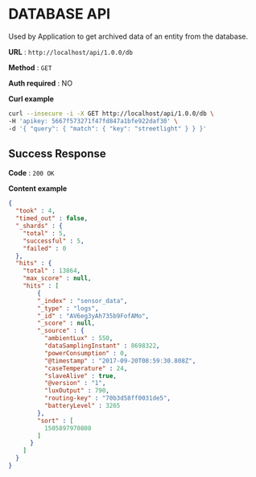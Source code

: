 # DATABASE API

Used by Application to get archived data of an entity from the database.

**URL** : `http://localhost/api/1.0.0/db`

**Method** : `GET`

**Auth required** : NO

**Curl example**

```bash
curl --insecure -i -X GET http://localhost/api/1.0.0/db \
-H 'apikey: 5667f573271f47fd847a1bfe922daf30' \
-d '{ "query": { "match": { "key": "streetlight" } } }'
```
## Success Response

**Code** : `200 OK`

**Content example**

```json
{
  "took" : 4,
  "timed_out" : false,
  "_shards" : {
    "total" : 5,
    "successful" : 5,
    "failed" : 0
  },
  "hits" : {
    "total" : 13864,
    "max_score" : null,
    "hits" : [
        {
        "_index" : "sensor_data",
        "_type" : "logs",
        "_id" : "AV6eg3yAh735b9FofAMo",
        "_score" : null,
        "_source" : {
          "ambientLux" : 550,
          "dataSamplingInstant" : 8698322,
          "powerConsumption" : 0,
          "@timestamp" : "2017-09-20T08:59:30.808Z",
          "caseTemperature" : 24,
          "slaveAlive" : true,
          "@version" : "1",
          "luxOutput" : 790,
          "routing-key" : "70b3d58ff0031de5",
          "batteryLevel" : 3265
        },
        "sort" : [
          1505897970808
        ]
      }
    ]
  }
}
```
